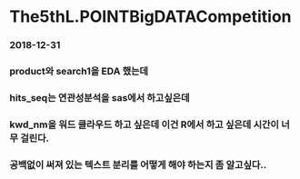 # The5thL.POINTBigDATACompetition

### 2018-12-31
### product와 search1을 EDA 했는데 
### hits_seq는 연관성분석을 sas에서 하고싶은데 
### kwd_nm을 워드 클라우드 하고 싶은데 이건 R에서 하고 싶은데 시간이 너무 걸린다.
### 공백없이 써져 있는 텍스트 분리를 어떻게 해야 하는지 좀 알고싶다.. 
